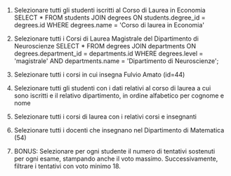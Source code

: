 1. Selezionare tutti gli studenti iscritti al Corso di Laurea in Economia
SELECT *
FROM students
JOIN degrees ON students.degree_id = degrees.id
WHERE degrees.name = 'Corso di laurea in Economia'

2. Selezionare tutti i Corsi di Laurea Magistrale del Dipartimento di
Neuroscienze
SELECT *
FROM degrees
JOIN departments ON degrees.department_id = departments.id
WHERE degrees.level = 'magistrale'
AND departments.name = 'Dipartimento di Neuroscienze';

3. Selezionare tutti i corsi in cui insegna Fulvio Amato (id=44)
4. Selezionare tutti gli studenti con i dati relativi al corso di laurea a cui
sono iscritti e il relativo dipartimento, in ordine alfabetico per cognome e
nome
5. Selezionare tutti i corsi di laurea con i relativi corsi e insegnanti
6. Selezionare tutti i docenti che insegnano nel Dipartimento di
Matematica (54)
7. BONUS: Selezionare per ogni studente il numero di tentativi sostenuti
per ogni esame, stampando anche il voto massimo. Successivamente,
filtrare i tentativi con voto minimo 18.